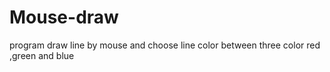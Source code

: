 ﻿# Mouse-draw
 program draw line by mouse and choose line color between three color red ,green and blue
